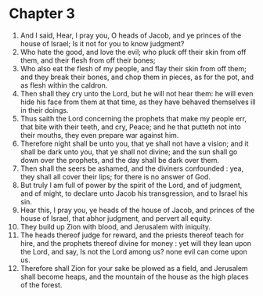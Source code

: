# Chapter 3

1. And I said, Hear, I pray you, O heads of Jacob, and ye princes of the house of Israel; Is it not for you to know judgment?
2. Who hate the good, and love the evil; who pluck off their skin from off them, and their flesh from off their bones;
3. Who also eat the flesh of my people, and flay their skin from off them; and they break their bones, and chop them in pieces, as for the pot, and as flesh within the caldron.
4. Then shall they cry unto the Lord, but he will not hear them: he will even hide his face from them at that time, as they have behaved themselves ill in their doings.
5. Thus saith the Lord concerning the prophets that make my people err, that bite with their teeth, and cry, Peace; and he that putteth not into their mouths, they even prepare war against him.
6. Therefore night shall be unto you, that ye shall not have a vision; and it shall be dark unto you, that ye shall not divine; and the sun shall go down over the prophets, and the day shall be dark over them.
7. Then shall the seers be ashamed, and the diviners confounded : yea, they shall all cover their lips; for there is no answer of God.
8. But truly I am full of power by the spirit of the Lord, and of judgment, and of might, to declare unto Jacob his transgression, and to Israel his sin.
9. Hear this, I pray you, ye heads of the house of Jacob, and princes of the house of Israel, that abhor judgment, and pervert all equity.
10. They build up Zion with blood, and Jerusalem with iniquity.
11. The heads thereof judge for reward, and the priests thereof teach for hire, and the prophets thereof divine for money : yet will they lean upon the Lord, and say, Is not the Lord among us? none evil can come upon us.
12. Therefore shall Zion for your sake be plowed as a field, and Jerusalem shall become heaps, and the mountain of the house as the high places of the forest.


